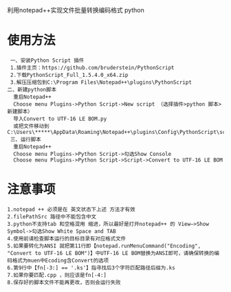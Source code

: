 利用notepad++实现文件批量转换编码格式
python

使用方法
===========
     一、安装Python Script 插件
     1.插件主页：https://github.com/bruderstein/PythonScript
     2.下载PythonScript_Full_1.5.4.0_x64.zip
     3.解压压缩包到C:\Program Files\Notepad++\plugins\PythonScript
    二、新建python脚本
      重启Notepad++
      Choose menu Plugins->Python Script->New script （选择插件>python 脚本>新建脚本）
	  导入Convert to UTF-16 LE BOM.py
	  或把文件移动到C:\Users\*****\AppData\Roaming\Notepad++\plugins\Config\PythonScript\scripts
     三、运行脚本
      重启Notepad++
	  Choose menu Plugins->Python Script->勾选Show Console
	  Choose menu Plugins->Python Script->Script->Convert to UTF-16 LE BOM

注意事项
===========
    1.notepad ++ 必须是在 英文状态下上述 方法才有效
    2.filePathSrc 路径中不能包含中文
    3.python不支持tab 和空格混用 缩进，所以最好是打开notepad++ 的 View–>Show Symbol->勾选Show White Space and TAB
    4.使用前请检查脚本运行的目标目录有对应格式文件
    5.如果要转化为ANSI 就把第11行即【notepad.runMenuCommand("Encoding", "Convert to UTF-16 LE BOM")】中UTF-16 LE BOM替换为ANSI即可，请确保转换的编码格式为muen中Ecoding含Convert的选项 
    6.第9行中【fn[-3:] == '.ks'】指寻找后3个字符匹配路径后缀为.ks
    7.如果你要匹配.cpp ，则应该是fn[-4:]
    8.保存好的脚本文件不能再更改，否则会运行失败
